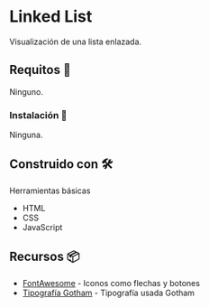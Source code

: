 # Linked List
Visualización de una lista enlazada.

## Requitos 🚀
Ninguno.

### Instalación 🔧
Ninguna.

## Construido con 🛠️
Herramientas básicas
* HTML
* CSS
* JavaScript

## Recursos 📦

* [FontAwesome](https://fontawesome.com/) - Iconos como flechas y botones
* [Tipografía Gotham](https://cdn.rawgit.com/mfd/f3d96ec7f0e8f034cc22ea73b3797b59/raw/856f1dbb8d807aabceb80b6d4f94b464df461b3e/gotham.css) - Tipografía usada Gotham
